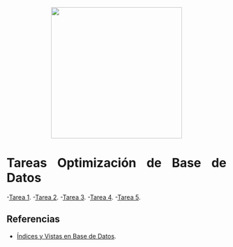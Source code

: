 <div align="justify">

<div align="center">
    <img src="img/optimizacion-bd.png" width="300px" >
</div>

# Tareas Optimización de Base de Datos

-[Tarea 1](tarea1/).
-[Tarea 2](tarea2/).
-[Tarea 3](tarea3/).
-[Tarea 4](tarea4/).
-[Tarea 5](tarea5/).

## Referencias

- [Índices y Vistas en Base de Datos]([Indices.md](https://github.com/jpexposito/code-learn/tree/main/primero/bae/unidad-6)).

</div>